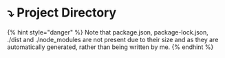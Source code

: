 # ⤵ Project Directory

{% hint style="danger" %}
Note that package.json, package-lock.json, ./dist and ./node\_modules are not present due to their size and as they are automatically generated, rather than being written by me.
{% endhint %}
